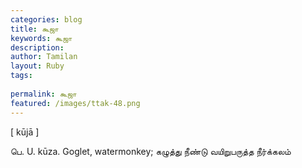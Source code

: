 ```yaml
---
categories: blog
title: கூஜா
keywords: கூஜா
description: 
author: Tamilan
layout: Ruby
tags: 
 
permalink: கூஜா
featured: /images/ttak-48.png
---
```

  
[ kūjā ]  
  
பெ. U. kūza. Goglet, watermonkey; கழுத்து நீண்டு வயிறுபருத்த நீர்க்கலம்